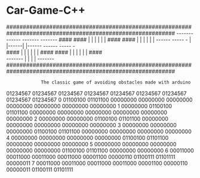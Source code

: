 # Car-Game-C++

###########################################################################################################
                                                             -------  ------  -------   -------        ####
                                        ####                |        |      | |      | |               ####
                                        ####                |        |      | |      | |
                                       ------    -----   -  |        |------| |------   ------   -----    -                                      
                                             ####           |        |      | |      |        |   ####
                                             ####           |        |      | |      |        |   ####             
                                                             ------- |      | |      | -------                     
###########################################################################################################

                 The classic game of avoiding obstacles made with arduino
  
  01234567 01234567 01234567 01234567 01234567 01234567 01234567 01234567 01234567 
0 01100100 01101100 00000000 00000000 00000000 00000000 00000000 00000000 00000000 
1 00000000 01100100 01101100 00000000 00000000 00000000 00000000 00000000 00000000 
2 00000000 00000000 01100100 01101100 00000000 00000000 00000000 00000000 00000000 
3 00000000 00000000 00000000 01100100 01101100 00000000 00000000 00000000 00000000 
4 00000000 00000000 00000000 00000000 01100100 01101100 00000000 00000000 00000000 
5 00000000 00000000 00000000 00000000 00000000 01100100 01101100 00000000 00000000 
6 00011000 00011000 00011000 00011000 00001100 00000110 01100111 01101111 00000011 
7 00011000 00011000 00011000 00011000 00001100 00000110 00000011 01100111 01101111 



